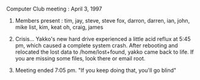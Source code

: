 Computer Club meeting : April 3, 1997 </p><p>
1.  Members present : tim, jay, steve, steve fox, darron, darren, ian, 	     	      john, mike list, kim, keat oh, craig, james </p><p>
2.  Crisis... 	Yakko's new hard drive experienced a little acid reflux at 	5:45 pm, which caused a complete system crash.  After rebooting 	and relocated the lost data to /home/lost+found, yakko came 	back to life. If you are missing some files, look there or email root.   </p><p>
3.   Meeting ended 7:05 pm. 	"If you keep doing that, you'll go blind" </p>
